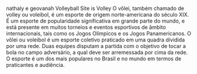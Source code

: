 # 
nathaly e geovanah
Volleyball
Site is Volley
O vôlei, também chamado de volley ou voleibol, é um esporte de origem norte-americana do século XIX. É um esporte de popularidade significativa em grande parte do mundo, e está presente em muitos torneios e eventos esportivos de âmbito internacionais, tais como os Jogos Olímpicos e os Jogos Panamericanos.
O vôlei ou voleibol é um esporte coletivo praticado em uma quadra dividida por uma rede. Duas equipes disputam a partida com o objetivo de tocar a bola no campo adversário, a qual deve ser arremessada por cima da rede. 
O esporte é um dos mais populares no Brasil e no mundo em termos de praticantes e audiência.
